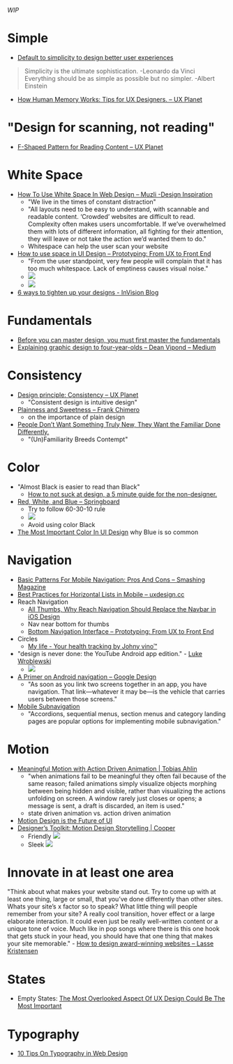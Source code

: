 _WIP_

# Simple
- [Default to simplicity to design better user experiences](https://uxplanet.org/default-to-simplicity-to-design-better-user-experiences-854895396450)
> Simplicity is the ultimate sophistication. -Leonardo da Vinci
> Everything should be as simple as possible but no simpler. -Albert Einstein
- [How Human Memory Works: Tips for UX Designers. – UX Planet](https://uxplanet.org/how-human-memory-works-tips-for-ux-designers-12b14071bdf9)

# "Design for scanning, not reading"
- [F-Shaped Pattern for Reading Content – UX Planet](https://uxplanet.org/f-shaped-pattern-for-reading-content-80af79cd3394)

# White Space
- [How To Use White Space In Web Design – Muzli -Design Inspiration](https://medium.muz.li/how-to-use-white-space-in-web-design-68ab49f866a1)
  - "We live in the times of constant distraction"
  - "All layouts need to be easy to understand, with scannable and readable content. ‘Crowded’ websites are difficult to read. Complexity often makes users uncomfortable. If we’ve overwhelmed them with lots of different information, all fighting for their attention, they will leave or not take the action we’d wanted them to do."
  - Whitespace can help the user scan your website
- [How to use space in UI Design – Prototyping: From UX to Front End](https://blog.prototypr.io/how-to-use-space-in-ui-design-15e169127236)
  - "From the user standpoint, very few people will complain that it has too much whitespace. Lack of emptiness causes visual noise."
  - ![](https://cdn-images-1.medium.com/max/1000/1*i6eqOryTciPPD8DZQ7nwEQ.png)
  - ![](https://cdn-images-1.medium.com/max/1000/1*dS5lb3X6eBXYs4kkWQoqEw.png)
- [6 ways to tighten up your designs - InVision Blog](https://www.invisionapp.com/blog/6-ways-to-tighten-up-your-designs/)

# Fundamentals
- [Before you can master design, you must first master the fundamentals](https://medium.freecodecamp.com/before-you-can-master-design-you-must-first-master-the-fundamentals-1981a2af1fda)
- [Explaining graphic design to four-year-olds – Dean Vipond – Medium](https://medium.com/@deanvipond/explaining-graphic-design-to-four-year-olds-fe9257ffaf3d)

# Consistency
- [Design principle: Consistency – UX Planet](https://uxplanet.org/design-principle-consistency-6b0cf7e7339f)
  - "Consistent design is intuitive design"
- [Plainness and Sweetness – Frank Chimero](https://www.frankchimero.com/blog/2017/plainness-and-sweetness/)
  - on the importance of plain design
- [People Don’t Want Something Truly New, They Want the Familiar Done Differently.](https://medium.com/startup-grind/people-dont-want-something-truly-new-they-want-the-familiar-done-differently-7648f24f8fe7)
  - "(Un)Familiarity Breeds Contempt"

# Color
- "Almost Black is easier to read than Black"
  - [How to not suck at design, a 5 minute guide for the non-designer.](https://medium.com/@hemeon/how-to-not-suck-at-design-a-5-minute-guide-for-the-non-designer-291efac43037)
- [Red, White, and Blue – Springboard](https://medium.springboard.com/a-designers-guide-to-selecting-colors-for-your-product-9944756838d4)
  - Try to follow 60-30-10 rule
  - ![](https://cdn-images-1.medium.com/max/1600/0*_pzRUmoLR4Ma3Z-a.)
  - Avoid using color Black
- [The Most Important Color In UI Design](https://uxplanet.org/the-most-important-color-in-ui-design-d4f23aefffdf) why Blue is so common

# Navigation
- [Basic Patterns For Mobile Navigation: Pros And Cons – Smashing Magazine](https://www.smashingmagazine.com/2017/05/basic-patterns-mobile-navigation/)
- [Best Practices for Horizontal Lists in Mobile – uxdesign.cc](https://uxdesign.cc/best-practices-for-horizontal-lists-in-mobile-21480b9b73e5)
- Reach Navigation
  - [All Thumbs, Why Reach Navigation Should Replace the Navbar in iOS Design](https://medium.com/tall-west/lets-ditch-the-nav-bar-3692cb17cc67)
  - Nav near bottom for thumbs
  - [Bottom Navigation Interface – Prototyping: From UX to Front End](https://blog.prototypr.io/bottom-navigation-interface-fa4bff52065f)
- Circles
  - [My life - Your health tracking by Johny vino™](https://dribbble.com/shots/3531446-My-life-Your-health-tracking)
- "design is never done: the YouTube Android app edition." - [Luke Wroblewski](https://twitter.com/lukew/status/878024465254301696)
  - ![](https://pbs.twimg.com/media/DC9emJSWsAEgT62.jpg:large)
- [A Primer on Android navigation – Google Design](https://medium.com/google-design/a-primer-on-android-navigation-75e57d9d63fe)
  - "As soon as you link two screens together in an app, you have navigation. That link—whatever it may be—is the vehicle that carries users between those screens."
- [Mobile Subnavigation](https://www.nngroup.com/articles/mobile-subnavigation/)
  - "Accordions, sequential menus, section menus and category landing pages are popular options for implementing mobile subnavigation."

# Motion
- [Meaningful Motion with Action Driven Animation | Tobias Ahlin](http://tobiasahlin.com/blog/meaningful-motion-w-action-driven-animation/)
  - "when animations fail to be meaningful they often fail because of the same reason; failed animations simply visualize objects morphing between being hidden and visible, rather than visualizing the actions unfolding on screen. A window rarely just closes or opens; a message is sent, a draft is discarded, an item is used."
  - state driven animation vs. action driven animation
- [Motion Design is the Future of UI](https://blog.prototypr.io/motion-design-is-the-future-of-ui-fc83ce55c02f)
- [Designer’s Toolkit: Motion Design Storytelling | Cooper](https://www.cooper.com/journal/2015/7/designers-toolkit-motion-design-storytelling?utm_campaign=UX_Design_Weekly_Issue_47&utm_medium=email&utm_source=uxdesignweekly.com?)
  - Friendly ![](https://www.cooper.com/uploads/4/5/friendly_1_small.gif)
  - Sleek ![](https://www.cooper.com/uploads/4/9/sleek_2_small.gif)


# Innovate in at least one area
"Think about what makes your website stand out. Try to come up with at least one thing, large or small, that you’ve done differently than other sites. Whats your site’s x factor so to speak? What little thing will people remember from your site? A really cool transition, hover effect or a large elaborate interaction. It could even just be really well-written content or a unique tone of voice. Much like in pop songs where there is this one hook that gets stuck in your head, you should have that one thing that makes your site memorable." - [How to design award-winning websites – Lasse Kristensen](https://medium.com/@lassekristensen_95506/how-to-design-award-winning-websites-6f4d2a71495?UX_Design_Weekly_Issue_50)

# States
- Empty States: [The Most Overlooked Aspect Of UX Design Could Be The Most Important](https://blog.prototypr.io/the-most-overlooked-aspect-of-ux-design-could-be-the-most-important-f1df7a5729e9)

# Typography
- [10 Tips On Typography in Web Design](https://uxplanet.org/10-tips-on-typography-in-web-design-13a378f4aa0d)